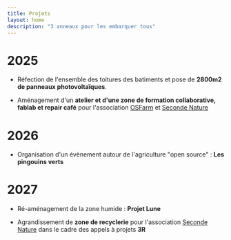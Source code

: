 ```yaml
---
title: Projets
layout: home
description: "3 anneaux pour les embarquer tous"
---
```

# 2025

- Réfection de l'ensemble des toitures des batiments et pose de **2800m2 de panneaux photovoltaïques**.

- Aménagement d'un **atelier et d'une zone de formation collaborative, fablab et repair café** pour l'association [OSFarm](https://www.osfarm.org) et [Seconde Nature](https://www.seconde-nature.net)

# 2026

- Organisation d'un évènement autour de l'agriculture "open source" : **Les pingouins verts**

# 2027

- Ré-aménagement de la zone humide : **Projet Lune**

- Agrandissement de **zone de recyclerie** pour l'association [Seconde Nature](https://www.seconde-nature.net) dans le cadre des appels à projets **3R**